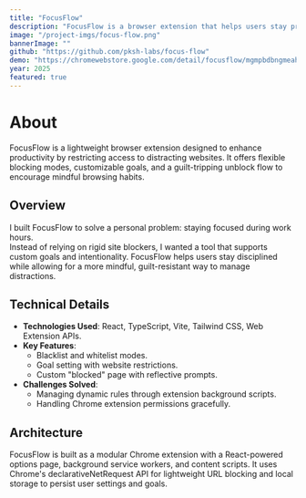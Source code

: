 ```yaml
---
title: "FocusFlow"
description: "FocusFlow is a browser extension that helps users stay productive by blocking distracting websites."
image: "/project-imgs/focus-flow.png"
bannerImage: ""
github: "https://github.com/pksh-labs/focus-flow"
demo: "https://chromewebstore.google.com/detail/focusflow/mgmpbdbngmeahcjpgmadbjjffceiblmi"
year: 2025
featured: true
---
```


# About

FocusFlow is a lightweight browser extension designed to enhance productivity by restricting access to distracting websites. It offers flexible blocking modes, customizable goals, and a guilt-tripping unblock flow to encourage mindful browsing habits.

## Overview

I built FocusFlow to solve a personal problem: staying focused during work hours.  
Instead of relying on rigid site blockers, I wanted a tool that supports custom goals and intentionality. FocusFlow helps users stay disciplined while allowing for a more mindful, guilt-resistant way to manage distractions.

## Technical Details

- **Technologies Used**: React, TypeScript, Vite, Tailwind CSS, Web Extension APIs.
- **Key Features**:
  - Blacklist and whitelist modes.
  - Goal setting with website restrictions.
  - Custom "blocked" page with reflective prompts.
- **Challenges Solved**:
  - Managing dynamic rules through extension background scripts.
  - Handling Chrome extension permissions gracefully.

## Architecture

FocusFlow is built as a modular Chrome extension with a React-powered options page, background service workers, and content scripts. It uses Chrome's declarativeNetRequest API for lightweight URL blocking and local storage to persist user settings and goals.

